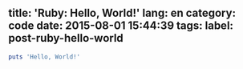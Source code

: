 title: 'Ruby: Hello, World!'
lang: en
category: code
date: 2015-08-01 15:44:39
tags:
label: post-ruby-hello-world
---

```ruby
puts 'Hello, World!'
```
